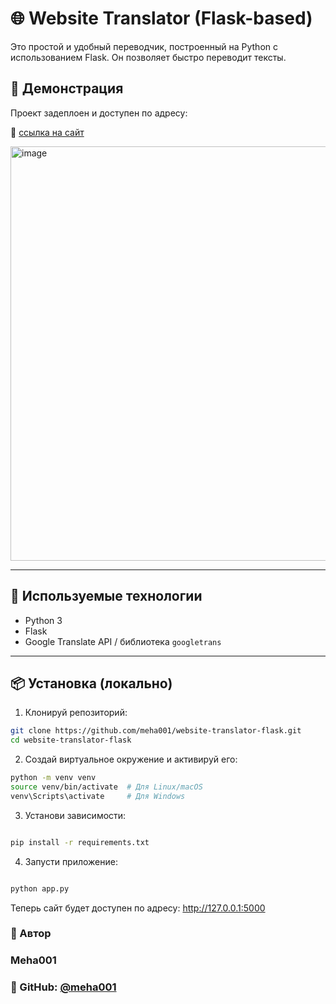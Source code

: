 # 🌐 Website Translator (Flask-based)

Это простой и удобный переводчик, построенный на Python с использованием Flask. Он позволяет быстро переводит тексты.

## 🚀 Демонстрация

Проект задеплоен и доступен по адресу:

🔗 [ссылка на сайт](https://fheklfhjlefkddd.pythonanywhere.com/)

<img width="990" height="663" alt="image" src="https://github.com/user-attachments/assets/954d63da-286b-42c8-ab8e-b6f5a09512db" />

---

## 🧰 Используемые технологии

- Python 3
- Flask
- Google Translate API / библиотека `googletrans` 

---

## 📦 Установка (локально)

1. Клонируй репозиторий:

```bash
git clone https://github.com/meha001/website-translator-flask.git
cd website-translator-flask
```
2. Создай виртуальное окружение и активируй его:

```bash
python -m venv venv
source venv/bin/activate  # Для Linux/macOS
venv\Scripts\activate     # Для Windows
```
3. Установи зависимости:
```bash

pip install -r requirements.txt

```
4. Запусти приложение:
```bash

python app.py

```
Теперь сайт будет доступен по адресу: http://127.0.0.1:5000

### 🙌 Автор

### Meha001

### 🔗 GitHub: [@meha001](https://github.com/meha001)





<!-- ссылка на сайт https://fheklfhjlefkddd.pythonanywhere.com/

https://www.pythonanywhere.com/
login: fheklfhjlefkddd

-->

